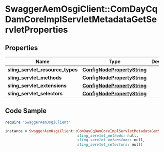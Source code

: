 # SwaggerAemOsgiClient::ComDayCqDamCoreImplServletMetadataGetServletProperties

## Properties

Name | Type | Description | Notes
------------ | ------------- | ------------- | -------------
**sling_servlet_resource_types** | [**ConfigNodePropertyString**](ConfigNodePropertyString.md) |  | [optional] 
**sling_servlet_methods** | [**ConfigNodePropertyString**](ConfigNodePropertyString.md) |  | [optional] 
**sling_servlet_extensions** | [**ConfigNodePropertyString**](ConfigNodePropertyString.md) |  | [optional] 
**sling_servlet_selectors** | [**ConfigNodePropertyString**](ConfigNodePropertyString.md) |  | [optional] 

## Code Sample

```ruby
require 'SwaggerAemOsgiClient'

instance = SwaggerAemOsgiClient::ComDayCqDamCoreImplServletMetadataGetServletProperties.new(sling_servlet_resource_types: null,
                                 sling_servlet_methods: null,
                                 sling_servlet_extensions: null,
                                 sling_servlet_selectors: null)
```


